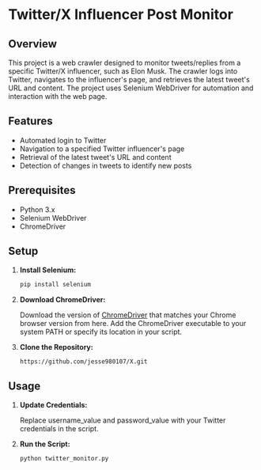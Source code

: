 # Twitter/X Influencer Post Monitor

## Overview

This project is a web crawler designed to monitor tweets/replies from a specific Twitter/X influencer, such as Elon Musk. The crawler logs into Twitter, navigates to the influencer's page, and retrieves the latest tweet's URL and content. The project uses Selenium WebDriver for automation and interaction with the web page.

## Features

- Automated login to Twitter
- Navigation to a specified Twitter influencer's page
- Retrieval of the latest tweet's URL and content
- Detection of changes in tweets to identify new posts

## Prerequisites

- Python 3.x
- Selenium WebDriver
- ChromeDriver

## Setup

1. **Install Selenium:**
   ```sh
   pip install selenium
   
2. **Download ChromeDriver:**
   
   Download the version of [ChromeDriver]("https://developer.chrome.com/docs/chromedriver/downloads") that matches your Chrome browser version from here.
   Add the ChromeDriver executable to your system PATH or specify its location in your script.

3. **Clone the Repository:**
   ```
   https://github.com/jesse980107/X.git
## Usage
1. **Update Credentials:**
   
   Replace username_value and password_value with your Twitter credentials in the script.

2. **Run the Script:**
   ```
   python twitter_monitor.py
    
